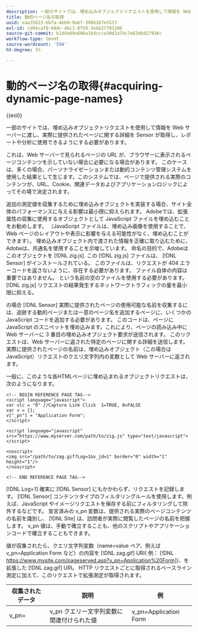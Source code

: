 ```yaml
---
description: 一部のサイトでは、埋め込みオブジェクトリクエストを使用して情報を Web サーバーに渡し、実際に提供されたページに関する詳細を Sensor が取得し、レポートや分析に使用できるようにする必要があります。
title: 動的ページ名の取得
uuid: eaa35023-bbfa-4eb9-9ab7-3986187e5537
exl-id: cd94caf0-b0dc-46c1-8f59-3ebb2f703286
source-git-commit: b1dda69a606a16dccca30d2a74c7e63dbd27936c
workflow-type: tm+mt
source-wordcount: '594'
ht-degree: 1%

---
```


# 動的ページ名の取得{#acquiring-dynamic-page-names}

{{eol}}

一部のサイトでは、埋め込みオブジェクトリクエストを使用して情報を Web サーバーに渡し、実際に提供されたページに関する詳細を Sensor が取得し、レポートや分析に使用できるようにする必要があります。

これは、Web サーバーで見られるページの URL が、ブラウザーに表示されるページコンテンツを示していない場合に必要になる場合があります。 このケースは、多くの場合、パーソナライゼーションまたは動的コンテンツ管理システムを使用した結果として生じます。このシステムでは、ページで提供される実際のコンテンツが、URL、Cookie、関連データおよびアプリケーションロジックによってその場で決定されます。

追加の測定値を収集するために埋め込みオブジェクトを実装する場合、サイト全体のパフォーマンスに与える影響は最小限に抑えられます。 Adobeでは、拡張属性の収集に使用するオブジェクトとして JavaScript ファイルを埋め込むことをお勧めします。 （JavaScript ファイルは、埋め込み画像を使用することで、Web ページのレイアウトや表示に影響を与える可能性がなく、埋め込むことができます）。 埋め込みオブジェクト内で渡された情報を正確に取り込むために、Adobeは、共通名を使用することを示唆しています。 命名の目的で、Adobeはこのオブジェクトを [!DNL zig.js]. この [!DNL zig.js] ファイルは、 [!DNL Sensor] がインストールされている。 このファイルは、リクエストが 404 エラーコードを返さないように、存在する必要があります。 ファイル自体の内容は重要ではありません。 という名前の空のファイルを使用する必要があります。 [!DNL zig.js] リクエストの結果発生するネットワークトラフィックの量を最小限に抑える。

の場合 [!DNL Sensor] 実際に提供されたページの使用可能な名前を収集するには、追跡する動的ページまたは一意のページ名を追加するページに、いくつかの JavaScript コードを追加する必要があります。 このコードは、ページに JavaScript のスニペットを埋め込みます。これにより、ページの読み込み中に Web サーバーに 3 番目の埋め込みオブジェクト要求が送信されます。 このリクエストは、Web サーバーに返された特定のページに関する詳細を送信します。 実際に提供されたページの名前は、埋め込みオブジェクト（この場合は JavaScript）リクエストのクエリ文字列内の変数として Web サーバーに返されます。

一般に、このような各HTMLページに埋め込まれるオブジェクトリクエストは、次のようになります。

```
<!-- BEGIN REFERENCE PAGE TAG-->
<script language="javascript">
var vlc = "0" //Capture Link Click  1=TRUE, 0=FALSE
var v = {};
v["_pn"] = "Application Form";
</script>

<script language="javascript" src=”https://www.myserver.com/path/to/zig.js" type="text/javascript"></script>

<noscript>
<img src="/path/to/zag.gif?Log=1&v_jd=1" border="0" width="1" height="1"/>
</noscript>

<!-- END REFERENCE PAGE TAG-->
```

[!DNL Log=1] 確実に [!DNL Sensor] にもかかわらず、リクエストを記録します。 [!DNL Sensor] コンテンツタイプのフィルタリングルールを使用します。例えば、JavaScript やイメージリクエストを保存する前にフィルタリングして除外するなどです。 宣言済みの v_pn 変数は、提供される実際のページコンテンツの名前を識別し、 [!DNL Site] は、訪問者が実際に閲覧したページの名前を把握します。 v_pn 値は、手動で確立することも、他のスクリプトやアプリケーションコードで確立することもできます。

値が収集されたら、クエリ文字列変数（name=value ペア、例えば v_pn=Application Form など）の内容を [!DNL zag.gif] URI( 例： [!DNL https://www.mysite.com/pageserved.asp?v_pn=Application%20Form])、を拡張した [!DNL zag.gif] URI。 HTTP リクエストごとに取得されるベースライン測定に加えて、このリクエストで拡張測定が取得されます。

| 収集されたデータ | 説明 | 例 |
|---|---|---|
| v_pn= | v_pn クエリー文字列変数に関連付けられた値 | v_pn=Application Form |
